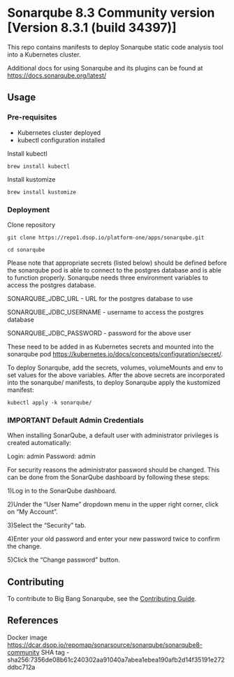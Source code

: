 # Sonarqube 8.3 Community version [Version 8.3.1 (build 34397)]

This repo contains manifests to deploy Sonarqube static code analysis tool into a Kubernetes cluster. 

Additional docs for using Sonarqube and its plugins can be found at https://docs.sonarqube.org/latest/ 

## Usage

### Pre-requisites

* Kubernetes cluster deployed
* kubectl configuration installed

Install kubectl

```
brew install kubectl
```

Install kustomize 

```
brew install kustomize
```

### Deployment

Clone repository

```
git clone https://repo1.dsop.io/platform-one/apps/sonarqube.git
```

```
cd sonarqube
```

Please note that appropriate secrets (listed below) should be defined before the sonarqube pod is able to connect to the postgres database and is able to function properly.
Sonarqube needs three environment variables to access the postgres database.

SONARQUBE_JDBC_URL - URL for the postgres database to use

SONARQUBE_JDBC_USERNAME - username to access the postgres database

SONARQUBE_JDBC_PASSWORD - password for the above user

These need to be added in as Kubernetes secrets and mounted into the sonarqube pod https://kubernetes.io/docs/concepts/configuration/secret/.

To deploy Sonarqube, add the secrets, volumes, volumeMounts and env to set values for the above variables. 
After the above secrets are incorporated into the sonarqube/ manifests, to deploy Sonarqube apply the kustomized manifest:

```
kubectl apply -k sonarqube/
```

### IMPORTANT  Default Admin Credentials

When installing SonarQube, a default user with administrator privileges is created automatically:

Login: admin
Password: admin

For security reasons the administrator password should be changed. This can be done from the SonarQube dashboard by following these steps:

1)Log in to the SonarQube dashboard.

2)Under the “User Name” dropdown menu in the upper right corner, click on “My Account”.

3)Select the “Security” tab.

4)Enter your old password and enter your new password twice to confirm the change.

5)Click the “Change password” button.

## Contributing

To contribute to Big Bang Sonarqube, see the [Contributing Guide](CONTRIBUTING.md).

## References

Docker image  https://dcar.dsop.io/repomap/sonarsource/sonarqube/sonarqube8-community SHA tag - sha256:7356de08b61c240302aa91040a7abea1ebea190afb2d14f35191e272ddbc712a
